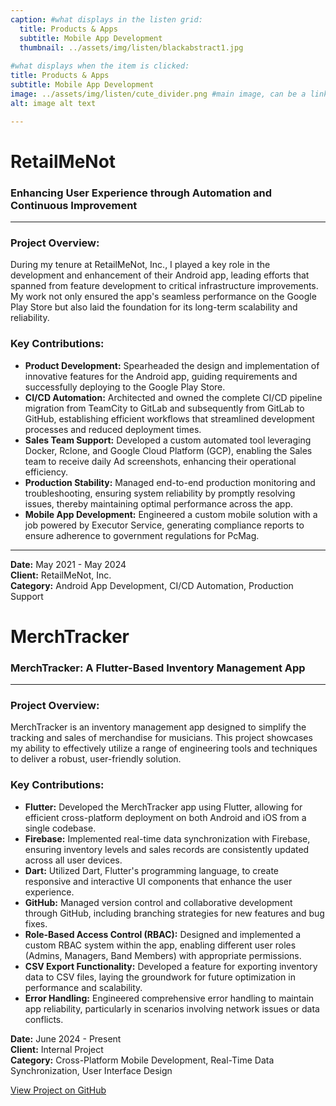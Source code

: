```yaml
---
caption: #what displays in the listen grid:
  title: Products & Apps 
  subtitle: Mobile App Development
  thumbnail: ../assets/img/listen/blackabstract1.jpg
  
#what displays when the item is clicked:
title: Products & Apps
subtitle: Mobile App Development
image: ../assets/img/listen/cute_divider.png #main image, can be a link or a file in assets/img/listen
alt: image alt text

---
```

# RetailMeNot

### **Enhancing User Experience through Automation and Continuous Improvement**

---

### Project Overview:
During my tenure at RetailMeNot, Inc., I played a key role in the development and enhancement of their Android app, leading efforts that spanned from feature development to critical infrastructure improvements. My work not only ensured the app's seamless performance on the Google Play Store but also laid the foundation for its long-term scalability and reliability.

### Key Contributions:

- **Product Development:** Spearheaded the design and implementation of innovative features for the Android app, guiding requirements and successfully deploying to the Google Play Store.
- **CI/CD Automation:** Architected and owned the complete CI/CD pipeline migration from TeamCity to GitLab and subsequently from GitLab to GitHub, establishing efficient workflows that streamlined development processes and reduced deployment times.
- **Sales Team Support:** Developed a custom automated tool leveraging Docker, Rclone, and Google Cloud Platform (GCP), enabling the Sales team to receive daily Ad screenshots, enhancing their operational efficiency.
- **Production Stability:** Managed end-to-end production monitoring and troubleshooting, ensuring system reliability by promptly resolving issues, thereby maintaining optimal performance across the app.
- **Mobile App Development:** Engineered a custom mobile solution with a job powered by Executor Service, generating compliance reports to ensure adherence to government regulations for PcMag.

---

**Date:** May 2021 - May 2024  
**Client:** RetailMeNot, Inc.  
**Category:** Android App Development, CI/CD Automation, Production Support

# MerchTracker

### **MerchTracker: A Flutter-Based Inventory Management App**

---

### Project Overview:
MerchTracker is an inventory management app designed to simplify the tracking and sales of merchandise for musicians. This project showcases my ability to effectively utilize a range of engineering tools and techniques to deliver a robust, user-friendly solution.

### Key Contributions:

- **Flutter:** Developed the MerchTracker app using Flutter, allowing for efficient cross-platform deployment on both Android and iOS from a single codebase.
- **Firebase:** Implemented real-time data synchronization with Firebase, ensuring inventory levels and sales records are consistently updated across all user devices.
- **Dart:** Utilized Dart, Flutter's programming language, to create responsive and interactive UI components that enhance the user experience.
- **GitHub:** Managed version control and collaborative development through GitHub, including branching strategies for new features and bug fixes.
- **Role-Based Access Control (RBAC):** Designed and implemented a custom RBAC system within the app, enabling different user roles (Admins, Managers, Band Members) with appropriate permissions.
- **CSV Export Functionality:** Developed a feature for exporting inventory data to CSV files, laying the groundwork for future optimization in performance and scalability.
- **Error Handling:** Engineered comprehensive error handling to maintain app reliability, particularly in scenarios involving network issues or data conflicts.

**Date:** June 2024 - Present  
**Client:** Internal Project  
**Category:** Cross-Platform Mobile Development, Real-Time Data Synchronization, User Interface Design

[View Project on GitHub](https://github.com/KayteeKlink/merch-tracker)
